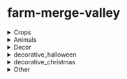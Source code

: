 # farm-merge-valley
<details>
<summary>Crops</summary>
  
| object name | code name | image |
| --- | --- | --- |
|  | avocado_1 | ![avocado_1](https://github.com/user-attachments/assets/d7ca405b-323c-420c-a563-adf21d8b0c3f) |
|  | avocado_2 | ![avocado_2](https://github.com/user-attachments/assets/31c6b93b-9a25-4bae-8580-8dbf59455d68) |
|  | avocado_3 | ![avocado_3](https://github.com/user-attachments/assets/389b65e3-75c9-4928-89ca-726a38f766b7) |
|  | avocado_4 | ![avocado_4](https://github.com/user-attachments/assets/a8e49119-efe8-4960-80c1-df67a39121e4) |
|  | carrot_1 | ![carrot_1](https://github.com/user-attachments/assets/21a18edc-570a-453d-9997-22a772f2f96c) |
|  | carrot_2 | ![carrot_2](https://github.com/user-attachments/assets/588ec300-bf1a-4bd2-b9c2-046f4f8c7a2e) |
|  | carrot_3 | ![carrot_3](https://github.com/user-attachments/assets/1556d904-cf38-42bb-a5a1-bc02f4607dc8) |
|  | carrot_4 | ![carrot_4](https://github.com/user-attachments/assets/1020bcb6-a73b-4b5e-920a-f18fcae5cb1b) |
|  | coffee_1 | ![coffee_1](https://github.com/user-attachments/assets/ca85b198-b597-4e59-8c06-c8e249410903) |
|  | coffee_2 | ![coffee_2](https://github.com/user-attachments/assets/741fd520-dd21-4464-8955-cdf868215af5) |
|  | coffee_3 | ![coffee_3](https://github.com/user-attachments/assets/8c9432fe-0045-4843-bc64-8ba379d1ee0c) |
|  | coffee_4 | ![coffee_4](https://github.com/user-attachments/assets/30db710c-9778-495c-aa7a-77d930fc8789) |
|  | corn_1 | ![corn_1](https://github.com/user-attachments/assets/9ba4fe80-59e0-48b5-b634-dd3c420a8600) |
|  | corn_2 | ![corn_2](https://github.com/user-attachments/assets/c52813bc-38d5-4af3-92f2-35387947cb4a) |
|  | corn_3 | ![corn_3](https://github.com/user-attachments/assets/2596124b-7f1f-4586-bccd-1c1eb4a7b825) |
|  | corn_4 | ![corn_4](https://github.com/user-attachments/assets/bbb4f549-6dfc-4360-b309-52b844789fb3) |
|  | soybeans_1 | ![soybeans_1](https://github.com/user-attachments/assets/f0d939db-3a14-46d6-9035-de77e3c5db70) |
|  | soybeans_2 | ![soybeans_2](https://github.com/user-attachments/assets/a957e6e6-295c-472e-a7b5-a2e4aadf1635) |
|  | soybeans_3 | ![soybeans_3](https://github.com/user-attachments/assets/e8750eba-0301-47b7-89c0-7278962b66d0) |
|  | soybeans_4 | ![soybeans_4](https://github.com/user-attachments/assets/cb9ac2ba-0898-443d-8883-d422b8302029) |
|  | sugarcane_1 | ![sugarcane_1](https://github.com/user-attachments/assets/233a2559-c50f-43b7-bab1-f0a2c24efafa) |
|  | sugarcane_2 | ![sugarcane_2](https://github.com/user-attachments/assets/a638df44-d57a-4871-b176-955df7881b75) |
|  | sugarcane_3 | ![sugarcane_3](https://github.com/user-attachments/assets/8f08dfeb-0ec0-4c84-b6ce-ac0f5c9b41b5) |
|  | sugarcane_4 | ![sugarcane_4](https://github.com/user-attachments/assets/786ac749-e661-460c-9cbc-726a19767904) |
|  | sunflower_1 | ![sunflower_1](https://github.com/user-attachments/assets/12565ced-ebcc-42be-97c8-1bcb6d6dce48) |
|  | sunflower_2 | ![sunflower_2](https://github.com/user-attachments/assets/077c5766-4621-4595-9ed1-c2941771d6ba) |
|  | sunflower_3 | ![sunflower_3](https://github.com/user-attachments/assets/ac1f4758-72ce-43f1-8487-d5bcdee6ff08) |
|  | sunflower_4 | ![sunflower_4](https://github.com/user-attachments/assets/2c909085-a5bf-4334-bf8b-26edb832e727) |
|  | tomato_1 | ![tomato_1](https://github.com/user-attachments/assets/ce3c7f6c-469b-4345-8a90-7533ddb954c7) |
|  | tomato_2 | ![tomato_2](https://github.com/user-attachments/assets/a80e9ab9-bda7-4f6b-9186-9e75fce5516f) |
|  | tomato_3 | ![tomato_3](https://github.com/user-attachments/assets/67007e12-d896-494a-b420-35ad2dff7931) |
|  | tomato_4 | ![tomato_4](https://github.com/user-attachments/assets/0ddbc971-0056-4070-9add-3aa80dfcc37c) |
|  | wheat_1 | ![wheat_1](https://github.com/user-attachments/assets/e7cf14c7-2f71-4eab-9ca8-5afc6b82b546) |
|  | wheat_2 | ![wheat_2](https://github.com/user-attachments/assets/35e8a8db-febb-4485-8eff-a26d8c01b276) |
|  | wheat_3 | ![wheat_3](https://github.com/user-attachments/assets/ee9f3ba2-1dc3-4cb9-a82d-72eb8dd1d442) |
|  | wheat_4 | ![wheat_4](https://github.com/user-attachments/assets/eb210fb6-3863-4a16-9fde-1b89038920ac) |

</details>

<details>
<summary>Animals</summary>

| object name | code name | image |
| --- | --- | --- |
|  |  | ![chicken_1](https://github.com/user-attachments/assets/1c54ba44-9d52-4b77-aa5a-d9e367fe24df) |
|  |  | ![chicken_2](https://github.com/user-attachments/assets/e61faaa2-f37b-46d3-b525-fedd353c4898) |
|  |  | ![chicken_3](https://github.com/user-attachments/assets/367c1971-3462-4b71-8036-672fafc485a7) |
|  |  | ![chicken_4](https://github.com/user-attachments/assets/ba959bab-81dc-4b0d-ba72-8c501ecb1deb) |
|  |  | ![cow_1](https://github.com/user-attachments/assets/10f12713-e7b5-46ca-9b21-304f5bdeeb1a) |
|  |  | ![cow_2](https://github.com/user-attachments/assets/f15ccc22-6bd5-4c49-a08e-27d9038e8b87) |
|  |  | ![cow_3](https://github.com/user-attachments/assets/c0e1586c-29ab-4326-9f01-b40b7539fec3) |
|  |  | ![cow_4](https://github.com/user-attachments/assets/0f0af0da-8d88-4f36-867d-5efbfd1d022e) |
|  |  | ![deer_1](https://github.com/user-attachments/assets/027edd0c-d9ce-4930-a57a-801c6048a418) |
|  |  | ![deer_2](https://github.com/user-attachments/assets/e66f44d6-15b6-4295-93ba-787e75298b5e) |
|  |  | ![deer_3](https://github.com/user-attachments/assets/a93502a3-73f9-4488-ae1f-df9e73f26778) |
|  |  | ![deer_4](https://github.com/user-attachments/assets/683bbbd8-eb61-4bcc-8402-7000e4d6ff15) |
|  |  | ![goat_1](https://github.com/user-attachments/assets/5e9076eb-38fe-4305-91f2-d19692b2ed00) |
|  |  | ![goat_2](https://github.com/user-attachments/assets/c723b5df-4941-4051-8cb5-4ffda095129c) |
|  |  | ![goat_3](https://github.com/user-attachments/assets/c225a975-acc4-4525-b5ef-02420ae3913d) |
|  |  | ![goat_4](https://github.com/user-attachments/assets/07ff5bed-1586-45a7-a82b-c7ca356e2750) |
|  |  | ![pig_1](https://github.com/user-attachments/assets/54d3c27c-a818-48d3-a80f-553fa946fd28) |
|  |  | ![pig_2](https://github.com/user-attachments/assets/fbce0efa-06cc-474d-92aa-0bc96a628a37) |
|  |  | ![pig_3](https://github.com/user-attachments/assets/9ea652e9-5241-42ea-89d4-90d3134d5208) |
|  |  | ![pig_4](https://github.com/user-attachments/assets/693f006f-01b8-4b96-81d4-e9d6954642ed) |
|  |  | ![sheep_1](https://github.com/user-attachments/assets/051cf15b-756e-4a39-bb6a-7137dd3199e1) |
|  |  | ![sheep_2](https://github.com/user-attachments/assets/796da01c-49c4-48fe-a12f-2c8182d9a796) |
|  |  | ![sheep_3](https://github.com/user-attachments/assets/a2a12dd5-fad2-4527-8546-d5358d4f743d) |
|  |  | ![sheep_4](https://github.com/user-attachments/assets/ac4df414-0b00-48c6-b324-6e9c008110fa) |
|  |  | ![trufflepig_1](https://github.com/user-attachments/assets/1d1079d9-9e0a-499d-be1e-ce9b365e2dd2) |
|  |  | ![trufflepig_2](https://github.com/user-attachments/assets/49d245e5-466b-44da-8be8-03963b7ac60c) |
|  |  | ![trufflepig_3](https://github.com/user-attachments/assets/ed40c3fa-b8c6-44e5-a856-1aa222938a87) |
|  |  | ![trufflepig_4](https://github.com/user-attachments/assets/d252de19-3769-4c93-8149-f2ae2c8b5103) |

</details>

<details>
<summary>Decor</summary>

| object name | code name | image |
| --- | --- | --- |
|  |  | ![bakery](https://github.com/user-attachments/assets/a5491934-7c04-422f-8123-df901af4e6e9) |
|  |  | ![barista](https://github.com/user-attachments/assets/b3be8857-83ef-445d-abda-89dbd687e840) |
|  |  | ![bbq](https://github.com/user-attachments/assets/45d74351-205c-41fb-8ad5-7272f3f27761) |
|  |  | ![building_avocadofiesta](https://github.com/user-attachments/assets/a4e521f4-2fcd-479c-9079-724cda4b2dbf) |
|  |  | ![building_trufflelicious](https://github.com/user-attachments/assets/e789a62b-1a67-45c2-8fbc-cc96bfc64231) |
|  |  | ![dairy](https://github.com/user-attachments/assets/04e4e380-5777-4145-a472-8911d4c85e82) |
|  |  | ![loom](https://github.com/user-attachments/assets/8ea4e179-9f52-40fd-9e13-d7853a9746f3) |
|  |  | ![market](https://github.com/user-attachments/assets/c6e479a9-a583-43d0-9480-9ba0cf3ad425) |
|  |  | ![museum](https://github.com/user-attachments/assets/df6e023d-0c9d-40d7-905b-73871373b5f3) |
|  |  | ![sweets](https://github.com/user-attachments/assets/76d7d225-482d-420c-b5ab-edb90e9445c3) |
|  |  | ![decorative_barn](https://github.com/user-attachments/assets/2cf3a590-15a9-442e-a768-71590e2808fe) |
|  |  | ![decorative_birdshouse](https://github.com/user-attachments/assets/39544214-df55-46e5-ba06-766b8fea5477) |
|  |  | ![decorative_chickencoop](https://github.com/user-attachments/assets/b053b093-8c77-414b-aff8-5b48a6f698a7) |
|  |  | ![decorative_doghouse](https://github.com/user-attachments/assets/7ab6c1a4-0e58-4720-8cb5-4b33d5e39550) |
|  |  | ![decorative_farmhouse](https://github.com/user-attachments/assets/b3842973-40b6-4d5d-99f8-a5205e2b1895) |
|  |  | ![decorative_feedingtrough](https://github.com/user-attachments/assets/8c2b1512-0253-4462-adf7-d5ac1c61c2f1) |
|  |  | ![decorative_flowerpots](https://github.com/user-attachments/assets/b3ec4a64-1274-41f9-a255-4e5f563ccdc2) |
|  |  | ![decorative_fountain](https://github.com/user-attachments/assets/ce649b7c-0f1e-4b54-9425-927d06711dde) |
|  |  | ![decorative_haywagon](https://github.com/user-attachments/assets/32cef2a7-bde6-43a9-9aa4-ec359bbc5c01) |
|  |  | ![decorative_lamppost](https://github.com/user-attachments/assets/0e8dddb3-a03a-4944-aaaa-101716eda327) |
|  |  | ![decorative_milktank](https://github.com/user-attachments/assets/c588e9ea-9db5-43f1-9466-cbcd955502e2) |
|  |  | ![decorative_picknicktable](https://github.com/user-attachments/assets/bf55b85b-2cf2-44be-b953-878ccb687606) |
|  |  | ![decorative_shed](https://github.com/user-attachments/assets/3c1efd42-6126-4aee-83d4-b4d7b31cd024) |
|  |  | ![decorative_silo](https://github.com/user-attachments/assets/d7d79365-026e-47dc-915e-8a16185d1005) |
|  |  | ![decorative_stoneflowerpot](https://github.com/user-attachments/assets/1cd9c0c1-bdea-4f79-b667-b53d41371336) |
|  |  | ![decorative_toilet](https://github.com/user-attachments/assets/ea432bc1-bf2f-49ce-ad9f-1c11ce6788e1) |
|  |  | ![decorative_watertower](https://github.com/user-attachments/assets/f20d400b-cab9-473f-80ac-43aabf8c1e3c) |
|  |  | ![decorative_well](https://github.com/user-attachments/assets/730f68ff-0041-4b03-b777-e5609d5fcb44) |
|  |  | ![decorative_windmill](https://github.com/user-attachments/assets/dff98741-40df-4496-aa9a-5a366237978d) |
|  |  | ![trainstation](https://github.com/user-attachments/assets/3ceaf937-3b4c-4628-9a4b-46489245d335) |
|  |  |  |
|  |  |  |
|  |  |  |
|  |  |  |
|  |  |  |
|  |  |  |
|  |  |  |
|  |  |  |

</details>

<details>
<summary>decorative_halloween</summary>

| object name | code name | image |
| --- | --- | --- |

|  |  |  |
|  |  |  |
|  |  |  |
|  |  |  |
|  |  |  |
|  |  |  |
|  |  |  |

</details>

<details>
<summary>decorative_christmas</summary>

| object name | code name | image |
| --- | --- | --- |

|  |  |  |
|  |  |  |
|  |  |  |
|  |  |  |
|  |  |  |
|  |  |  |
|  |  |  |

</details>

<details>
<summary>Other</summary>

| object name | code name | image |
| --- | --- | --- |

|  |  |  |
|  |  |  |
|  |  |  |
|  |  |  |
|  |  |  |
|  |  |  |
|  |  |  |

</details>
